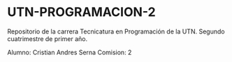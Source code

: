 # UTN-PROGRAMACION-2
Repositorio de la carrera Tecnicatura en Programación de la UTN.
Segundo cuatrimestre de primer año.

Alumno: Cristian Andres Serna
Comision: 2
